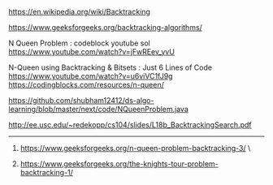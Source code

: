 https://en.wikipedia.org/wiki/Backtracking

https://www.geeksforgeeks.org/backtracking-algorithms/

N Queen Problem : codeblock youtube sol \
https://www.youtube.com/watch?v=jFwREev_yvU

N-Queen using Backtracking & Bitsets : Just 6 Lines of Code \
https://www.youtube.com/watch?v=u6viVC1fJ9g \
https://codingblocks.com/resources/n-queen/

https://github.com/shubham12412/ds-algo-learning/blob/master/next/code/NQueenProblem.java

http://ee.usc.edu/~redekopp/cs104/slides/L18b_BacktrackingSearch.pdf


----------------------------------------------------------------------------------------------------------------

1) https://www.geeksforgeeks.org/n-queen-problem-backtracking-3/ \

2) https://www.geeksforgeeks.org/the-knights-tour-problem-backtracking-1/


